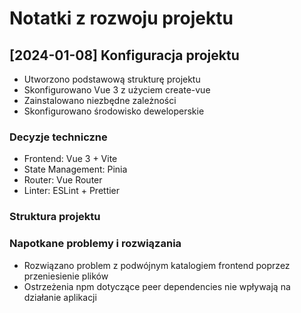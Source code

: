 # Notatki z rozwoju projektu

## [2024-01-08] Konfiguracja projektu
- Utworzono podstawową strukturę projektu
- Skonfigurowano Vue 3 z użyciem create-vue
- Zainstalowano niezbędne zależności
- Skonfigurowano środowisko deweloperskie

### Decyzje techniczne
- Frontend: Vue 3 + Vite
- State Management: Pinia
- Router: Vue Router
- Linter: ESLint + Prettier

### Struktura projektu


### Napotkane problemy i rozwiązania
- Rozwiązano problem z podwójnym katalogiem frontend poprzez przeniesienie plików
- Ostrzeżenia npm dotyczące peer dependencies nie wpływają na działanie aplikacji 